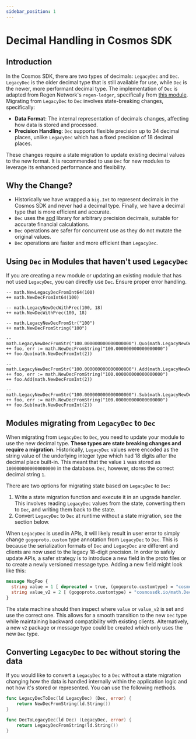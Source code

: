```yaml
---
sidebar_position: 1
---
```

# Decimal Handling in Cosmos SDK

## Introduction

In the Cosmos SDK, there are two types of decimals: `LegacyDec` and `Dec`. `LegacyDec` is the older decimal type that is still available for use, while `Dec` is the newer, more performant decimal type. The implementation of `Dec` is adapted from Regen Network's `regen-ledger`, specifically from [this module](https://github.com/regen-network/regen-ledger/tree/main/types/math). Migrating from `LegacyDec` to `Dec` involves state-breaking changes, specifically:

* **Data Format**: The internal representation of decimals changes, affecting how data is stored and processed.
* **Precision Handling**: `Dec` supports flexible precision up to 34 decimal places, unlike `LegacyDec` which has a fixed precision of 18 decimal places.

These changes require a state migration to update existing decimal values to the new format. It is recommended to use `Dec` for new modules to leverage its enhanced performance and flexibility.

## Why the Change?

* Historically we have wrapped a `big.Int` to represent decimals in the Cosmos SDK and never had a decimal type. Finally, we have a decimal type that is more efficient and accurate.
* `Dec` uses the [apd](https://github.com/cockroachdb/apd) library for arbitrary precision decimals, suitable for accurate financial calculations.
* `Dec` operations are safer for concurrent use as they do not mutate the original values.
* `Dec` operations are faster and more efficient than `LegacyDec`.

## Using `Dec` in Modules that haven't used `LegacyDec`

If you are creating a new module or updating an existing module that has not used `LegacyDec`, you can directly use `Dec`.
Ensure proper error handling.
  
```
-- math.NewLegacyDecFromInt64(100)
++ math.NewDecFromInt64(100)

-- math.LegacyNewDecWithPrec(100, 18)
++ math.NewDecWithPrec(100, 18)

-- math.LegacyNewDecFromStr("100")
++ math.NewDecFromString("100")

-- math.LegacyNewDecFromStr("100.000000000000000000").Quo(math.LegacyNewDecFromInt(2))
++ foo, err := math.NewDecFromString("100.000000000000000000")
++ foo.Quo(math.NewDecFromInt(2))

-- math.LegacyNewDecFromStr("100.000000000000000000").Add(math.LegacyNewDecFromInt(2))
++ foo, err := math.NewDecFromString("100.000000000000000000")
++ foo.Add(math.NewDecFromInt(2))

-- math.LegacyNewDecFromStr("100.000000000000000000").Sub(math.LegacyNewDecFromInt(2))
++ foo, err := math.NewDecFromString("100.000000000000000000")
++ foo.Sub(math.NewDecFromInt(2))
```

## Modules migrating from `LegacyDec` to `Dec`

When migrating from `LegacyDec` to `Dec`, you need to update your module to use the new decimal type. **These types are state breaking changes and require a migration.**
Historically, `LegacyDec` values were encoded as the string value of the underlying integer type which had 18
digits after the decimal place built-in. This meant that the value `1` was stored as `1000000000000000000` in the database.
`Dec`, however, stores the correct decimal string `1`.

There are two options for migrating state based on `LegacyDec`  to `Dec`:
1. Write a state migration function and execute it in an upgrade handler. This involves reading `LegacyDec` values from the state, converting them to `Dec`, and writing them back to the state.
2. Convert `LegacyDec` to `Dec` at runtime without a state migration, see the section below.

When `LegacyDec` is used in APIs, it will likely result in user error to simply change `gogoproto.custom` type
annotation from `LegacyDec` to `Dec`. This is because the serialization formats of `Dec` and `LegacyDec` are different
and clients are now used to the legacy 18-digit precision.
In order to safely update APIs, a safer strategy is to introduce a new field in the proto files or to create a newly
versioned message type. Adding a new field might look like this:

```proto
message MsgFoo {
  string value = 1 [ deprecated = true, (gogoproto.customtype) = "cosmossdk.io/math.LegacyDec" ];
  string value_v2 = 2 [ (gogoproto.customtype) = "cosmossdk.io/math.Dec" ];
}
```

The state machine should then inspect where `value` or `value_v2` is set and use the correct one. This allows for a
smooth transition to the new `Dec` type while maintaining backward compatibility with existing clients.
Alternatively, a new `v2` package or message type could be created which only uses the new `Dec` type.

## Converting `LegacyDec` to `Dec` without storing the data

If you would like to convert a `LegacyDec` to a `Dec` without a state migration changing how the data is handled internally within the application logic and not how it's stored or represented. You can use the following methods.

```go
func LegacyDecToDec(ld LegacyDec) (Dec, error) {
    return NewDecFromString(ld.String())
}
```

```go
func DecToLegacyDec(ld Dec) (LegacyDec, error) {
    return LegacyDecFromString(ld.String())
}
```

